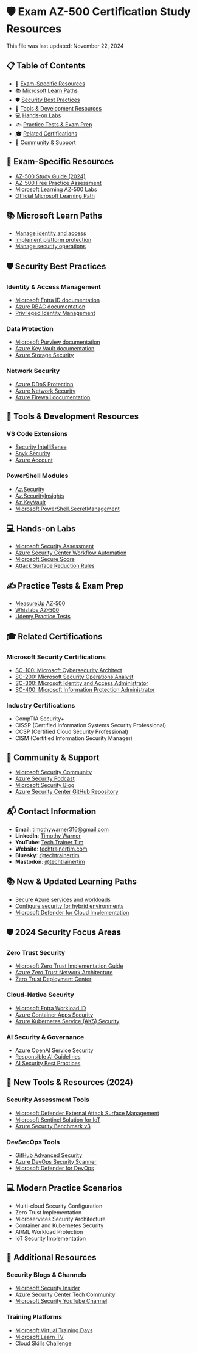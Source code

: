 # 🛡️ Exam AZ-500 Certification Study Resources

This file was last updated: November 22, 2024

## 📋 Table of Contents
- 🎯 [Exam-Specific Resources](#exam-specific-resources)
- 📚 [Microsoft Learn Paths](#microsoft-learn-paths)
- 🛡️ [Security Best Practices](#security-best-practices)
- 🔧 [Tools & Development Resources](#tools--development-resources)
- 💻 [Hands-on Labs](#hands-on-labs)
- ✍️ [Practice Tests & Exam Prep](#practice-tests--exam-prep)
- 🎓 [Related Certifications](#related-certifications)
- 📱 [Community & Support](#community--support)

## 🎯 Exam-Specific Resources
- [AZ-500 Study Guide (2024)](https://learn.microsoft.com/en-us/credentials/certifications/resources/study-guides/az-500)
- [AZ-500 Free Practice Assessment](https://learn.microsoft.com/en-us/credentials/certifications/azure-security-engineer/practice/assessment?assessment-type=practice)
- [Microsoft Learning AZ-500 Labs](https://microsoftlearning.github.io/AZ500-AzureSecurityTechnologies/)
- [Official Microsoft Learning Path](https://learn.microsoft.com/en-us/training/courses/az-500t00)

## 📚 Microsoft Learn Paths
- [Manage identity and access](https://learn.microsoft.com/en-us/training/paths/manage-identity-access/)
- [Implement platform protection](https://learn.microsoft.com/en-us/training/paths/implement-platform-protection/)
- [Manage security operations](https://learn.microsoft.com/en-us/training/paths/manage-security-operations/)

## 🛡️ Security Best Practices
### Identity & Access Management
- [Microsoft Entra ID documentation](https://learn.microsoft.com/en-us/entra/identity/)
- [Azure RBAC documentation](https://learn.microsoft.com/en-us/azure/role-based-access-control/)
- [Privileged Identity Management](https://learn.microsoft.com/en-us/entra/id-governance/privileged-identity-management/)

### Data Protection
- [Microsoft Purview documentation](https://learn.microsoft.com/en-us/purview/)
- [Azure Key Vault documentation](https://learn.microsoft.com/en-us/azure/key-vault/)
- [Azure Storage Security](https://learn.microsoft.com/en-us/azure/storage/common/storage-security-guide)

### Network Security
- [Azure DDoS Protection](https://learn.microsoft.com/en-us/azure/ddos-protection/)
- [Azure Network Security](https://learn.microsoft.com/en-us/azure/security/fundamentals/network-overview)
- [Azure Firewall documentation](https://learn.microsoft.com/en-us/azure/firewall/)

## 🔧 Tools & Development Resources
### VS Code Extensions
- [Security IntelliSense](https://marketplace.visualstudio.com/items?itemName=azsdktm.SecurityIntelliSense)
- [Snyk Security](https://marketplace.visualstudio.com/items?itemName=snyk-security.snyk-vulnerability-scanner)
- [Azure Account](https://marketplace.visualstudio.com/items?itemName=ms-vscode.azure-account)

### PowerShell Modules
- [Az.Security](https://www.powershellgallery.com/packages/Az.Security)
- [Az.SecurityInsights](https://www.powershellgallery.com/packages/Az.SecurityInsights)
- [Az.KeyVault](https://www.powershellgallery.com/packages/Az.KeyVault)
- [Microsoft.PowerShell.SecretManagement](https://www.powershellgallery.com/packages/Microsoft.PowerShell.SecretManagement)

## 💻 Hands-on Labs
- [Microsoft Security Assessment](https://www.microsoft.com/en-us/security/business/security-assessment)
- [Azure Security Center Workflow Automation](https://learn.microsoft.com/en-us/azure/defender-for-cloud/workflow-automation)
- [Microsoft Secure Score](https://security.microsoft.com/securescore)
- [Attack Surface Reduction Rules](https://learn.microsoft.com/en-us/microsoft-365/security/defender-endpoint/attack-surface-reduction)

## ✍️ Practice Tests & Exam Prep
- [MeasureUp AZ-500](https://www.measureup.com/az-500-microsoft-azure-security-technologies.html)
- [Whizlabs AZ-500](https://www.whizlabs.com/microsoft-azure-certification-az-500/)
- [Udemy Practice Tests](https://www.udemy.com/topic/microsoft-az-500/)

## 🎓 Related Certifications
### Microsoft Security Certifications
- [SC-100: Microsoft Cybersecurity Architect](https://learn.microsoft.com/en-us/credentials/certifications/cybersecurity-architect-expert/)
- [SC-200: Microsoft Security Operations Analyst](https://learn.microsoft.com/en-us/credentials/certifications/security-operations-analyst/)
- [SC-300: Microsoft Identity and Access Administrator](https://learn.microsoft.com/en-us/credentials/certifications/identity-and-access-administrator/)
- [SC-400: Microsoft Information Protection Administrator](https://learn.microsoft.com/en-us/credentials/certifications/information-protection-administrator/)

### Industry Certifications
- CompTIA Security+
- CISSP (Certified Information Systems Security Professional)
- CCSP (Certified Cloud Security Professional)
- CISM (Certified Information Security Manager)

## 📱 Community & Support
- [Microsoft Security Community](https://techcommunity.microsoft.com/t5/security-compliance-and-identity/ct-p/SecurityComplianceandIdentity)
- [Azure Security Podcast](https://azsecuritypodcast.net/)
- [Microsoft Security Blog](https://www.microsoft.com/security/blog/)
- [Azure Security Center GitHub Repository](https://github.com/Azure/Azure-Security-Center)

## 📬 Contact Information
- **Email**: [timothywarner316@gmail.com](mailto:timothywarner316@gmail.com)
- **LinkedIn**: [Timothy Warner](https://www.linkedin.com/in/timothywarner/)
- **YouTube**: [Tech Trainer Tim](https://www.youtube.com/channel/UCim7PFtynyPuzMHtbNyYOXA)
- **Website**: [techtrainertim.com](https://techtrainertim.com)
- **Bluesky**: [@techtrainertim](https://bsky.app/profile/techtrainertim.bsky.social)
- **Mastodon**: [@techtrainertim](https://mastodon.social/@techtrainertim)

## 📚 New & Updated Learning Paths
- [Secure Azure services and workloads](https://learn.microsoft.com/en-us/training/paths/secure-azure-services-workloads/)
- [Configure security for hybrid environments](https://learn.microsoft.com/en-us/training/paths/configure-security-for-hybrid-environments/)
- [Microsoft Defender for Cloud Implementation](https://learn.microsoft.com/en-us/training/paths/implement-microsoft-defender-for-cloud/)

## 🛡️ 2024 Security Focus Areas
### Zero Trust Security
- [Microsoft Zero Trust Implementation Guide](https://learn.microsoft.com/en-us/security/zero-trust/)
- [Azure Zero Trust Network Architecture](https://learn.microsoft.com/en-us/security/zero-trust/azure-infrastructure)
- [Zero Trust Deployment Center](https://learn.microsoft.com/en-us/security/zero-trust/deploy/)

### Cloud-Native Security
- [Microsoft Entra Workload ID](https://learn.microsoft.com/en-us/entra/workload-id/)
- [Azure Container Apps Security](https://learn.microsoft.com/en-us/azure/container-apps/security-concept)
- [Azure Kubernetes Service (AKS) Security](https://learn.microsoft.com/en-us/azure/aks/concepts-security)

### AI Security & Governance
- [Azure OpenAI Service Security](https://learn.microsoft.com/en-us/azure/ai-services/openai/security)
- [Responsible AI Guidelines](https://learn.microsoft.com/en-us/azure/ai-services/responsible-ai-standards)
- [AI Security Best Practices](https://learn.microsoft.com/en-us/security/ai-security/)

## 🔧 New Tools & Resources (2024)
### Security Assessment Tools
- [Microsoft Defender External Attack Surface Management](https://learn.microsoft.com/en-us/defender/external-attack-surface-management/)
- [Microsoft Sentinel Solution for IoT](https://learn.microsoft.com/en-us/azure/sentinel/iot-solution)
- [Azure Security Benchmark v3](https://learn.microsoft.com/en-us/security/benchmark/azure/overview)

### DevSecOps Tools
- [GitHub Advanced Security](https://docs.github.com/en/enterprise-cloud@latest/code-security/getting-started/github-security-features)
- [Azure DevOps Security Scanner](https://learn.microsoft.com/en-us/azure/devops/organizations/security/security-scanner)
- [Microsoft Defender for DevOps](https://learn.microsoft.com/en-us/azure/defender-for-cloud/defender-for-devops-introduction)

## 💻 Modern Practice Scenarios
- Multi-cloud Security Configuration
- Zero Trust Implementation
- Microservices Security Architecture
- Container and Kubernetes Security
- AI/ML Workload Protection
- IoT Security Implementation

## 📱 Additional Resources
### Security Blogs & Channels
- [Microsoft Security Insider](https://www.microsoft.com/security/blog/topic/security-insider/)
- [Azure Security Center Tech Community](https://techcommunity.microsoft.com/t5/microsoft-defender-for-cloud/bd-p/MicrosoftDefenderCloudBlog)
- [Microsoft Security YouTube Channel](https://www.youtube.com/@MSFTSecurity)

### Training Platforms
- [Microsoft Virtual Training Days](https://events.microsoft.com/en-us/mvtd)
- [Microsoft Learn TV](https://learn.microsoft.com/en-us/shows/browse)
- [Cloud Skills Challenge](https://learn.microsoft.com/en-us/training/challenges)